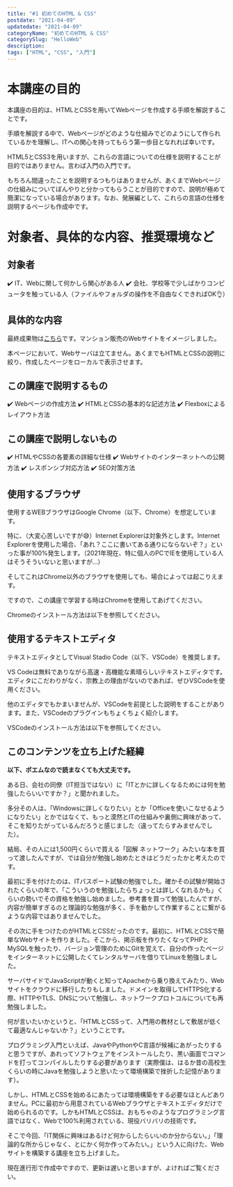 ```yaml
---
title: "#1 初めてのHTML & CSS"
postdate: "2021-04-09"
updatedate: "2021-04-09"
categoryName: "初めてのHTML & CSS"
categorySlug: "HelloWeb"
description: 
tags: ["HTML", "CSS", "入門"]
---
```


# 本講座の目的

本講座の目的は、HTMLとCSSを用いてWebページを作成する手順を解説することです。

手順を解説する中で、Webページがどのような仕組みでどのようにして作られているかを理解し、ITへの関心を持ってもらう第一歩目となれれば幸いです。

HTML5とCSS3を用いますが、これらの言語についての仕様を説明することが目的ではありません。言わば入門の入門です。

もちろん間違ったことを説明するつもりはありませんが、あくまでWebページの仕組みについてぼんやりと分かってもらうことが目的ですので、説明が極めて簡潔になっている場合があります。なお、発展編として、これらの言語の仕様を説明するページも作成中です。

# 対象者、具体的な内容、推奨環境など

## 対象者

 ✔️ IT、Webに関して何かしら関心がある人
 ✔️ 会社、学校等で少しばかりコンピュータを触っている人（ファイルやフォルダの操作を不自由なくできればOK👌）

## 具体的な内容

最終成果物は[こちら](https://potsunen.info/html&css_samplepage/)です。マンション販売のWebサイトをイメージしました。

本ページにおいて、Webサーバは立てません。あくまでもHTMLとCSSの説明に絞り、作成したページをローカルで表示させます。

## この講座で説明するもの

 ✔️ Webページの作成方法
 ✔️ HTMLとCSSの基本的な記述方法
 ✔️ Flexboxによるレイアウト方法

## この講座で説明しないもの

 ✔️ HTMLやCSSの各要素の詳細な仕様
 ✔️ Webサイトのインターネットへの公開方法
 ✔️ レスポンシブ対応方法
 ✔️ SEO対策方法

## 使用するブラウザ

使用するWEBブラウザはGoogle Chrome（以下、Chrome）を想定しています。

特に、（大変心苦しいですが😅）Internet Explorerは対象外とします。Internet Explorerを使用した場合、「あれ？ここに書いてある通りにならないぞ？」といった事が100%発生します。（2021年現在、特に個人のPCでIEを使用している人はそうそういないと思いますが…）

そしてこれはChrome以外のブラウザを使用しても、場合によっては起こりえます。

ですので、この講座で学習する時はChromeを使用してあげてください。

Chromeのインストール方法は以下を参照してください。

## 使用するテキストエディタ

テキストエディタとしてVisual Stadio Code（以下、VSCode）を推奨します。

VS Codeは無料でありながら高速・高機能な素晴らしいテキストエディタです。エディタにこだわりがなく、宗教上の理由がないのであれば、ぜひVSCodeを使用ください。

他のエディタでもかまいませんが、VSCodeを前提とした説明をすることがあります。また、VSCodeのプラグインもちょくちょく紹介します。

VSCodeのインストール方法は以下を参照してください。


## このコンテンツを立ち上げた経緯

**以下、ポエムなので読まなくても大丈夫です。**

ある日、会社の同僚（IT担当ではない）に「ITとかに詳しくなるためには何を勉強したらいいですか？」と聞かれました。

多分その人は、「Windowsに詳しくなりたい」とか「Officeを使いこなせるようになりたい」とかではなくて、もっと漠然とITの仕組みや裏側に興味があって、そこを知りたがっているんだろうと感じました（違ってたらすみませんでした）。

結局、その人には1,500円くらいで買える「図解 ネットワーク」みたいな本を買って渡したんですが、では自分が勉強し始めたときはどうだったかと考えたのです。

最初に手を付けたのは、ITパスポート試験の勉強でした。確かその試験が開始されたくらいの年で、「こういうのを勉強したらちょっとは詳しくなれるかも」くらいの勢いでその資格を勉強し始めました。参考書を買って勉強したんですが、内容が簡単すぎるのと理論的な勉強が多く、手を動かして作業することに繋がるような内容ではありませんでした。

その次に手をつけたのがHTMLとCSSだったのです。最初に、HTMLとCSSで簡単なWebサイトを作りました。そこから、掲示板を作りたくなってPHPとMySQLを触ったり、バージョン管理のためにGitを覚えて、自分の作ったページをインターネットに公開したくてレンタルサーバを借りてLinuxを勉強しました。

サーバサイドでJavaScriptが動くと知ってApacheから乗り換えてみたり、Webサイトをクラウドに移行したりもしました。ドメインを取得してHTTPS化する際、HTTPやTLS、DNSについて勉強し、ネットワークプロトコルについても再勉強しました。

何が言いたいかというと、「HTMLとCSSって、入門用の教材として敷居が低くて最適なんじゃないか？」ということです。

プログラミング入門といえば、JavaやPythonやC言語が候補にあがったりすると思うですが、あれってソフトウェアをインストールしたり、黒い画面でコマンドを打ってコンパイルしたりする必要があります（実際僕は、はるか昔の高校生くらいの時にJavaを勉強しようと思いたって環境構築で挫折した記憶があります）。

しかし、HTMLとCSSを始めるにあたっては環境構築をする必要なほとんどありません。PCに最初から用意されているWebブラウザとテキストエディタだけで始められるのです。しかもHTMLとCSSは、おもちゃのようなプログラミング言語ではなく、Webで100%利用されている、現役バリバリの技術です。

そこで今回、「IT関係に興味はあるけど何からしたらいいのか分からない。」「理論的な所からじゃなく、とにかく何か作ってみたい。」という人に向けた、Webサイトを構築する講座を立ち上げました。

現在進行形で作成中ですので、更新は遅いと思いますが、よければご覧ください。

